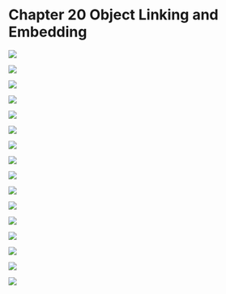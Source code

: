 # Chapter 20 Object Linking and Embedding

![](/pdf2img/logic/guide/c20/c20_page-0001.jpg)

![](/pdf2img/logic/guide/c20/c20_page-0002.jpg)

![](/pdf2img/logic/guide/c20/c20_page-0003.jpg)

![](/pdf2img/logic/guide/c20/c20_page-0004.jpg)

![](/pdf2img/logic/guide/c20/c20_page-0005.jpg)

![](/pdf2img/logic/guide/c20/c20_page-0006.jpg)

![](/pdf2img/logic/guide/c20/c20_page-0007.jpg)

![](/pdf2img/logic/guide/c20/c20_page-0008.jpg)

![](/pdf2img/logic/guide/c20/c20_page-0009.jpg)

![](/pdf2img/logic/guide/c20/c20_page-0010.jpg)

![](/pdf2img/logic/guide/c20/c20_page-0011.jpg)

![](/pdf2img/logic/guide/c20/c20_page-0012.jpg)

![](/pdf2img/logic/guide/c20/c20_page-0013.jpg)

![](/pdf2img/logic/guide/c20/c20_page-0014.jpg)

![](/pdf2img/logic/guide/c20/c20_page-0015.jpg)

![](/pdf2img/logic/guide/c20/c20_page-0016.jpg)
